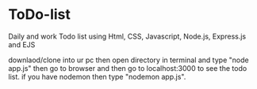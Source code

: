 # ToDo-list
Daily and work Todo list using Html, CSS, Javascript, Node.js, Express.js and EJS 

downlaod/clone into ur pc then open directory in terminal and type "node app.js" then go to browser and then go to localhost:3000 to see the todo list.
if you have nodemon then type "nodemon app.js".

